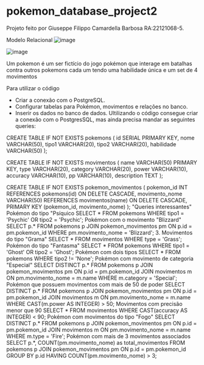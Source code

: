 # pokemon_database_project2
Projeto feito por Giuseppe Filippo Camardella Barbosa RA:22121068-5.

Modelo Relacional
![image](https://github.com/user-attachments/assets/ca3843ea-dd56-4dca-af0d-c527f8dc24fd)

![image](https://github.com/user-attachments/assets/2bf94039-320d-46a1-a260-87203eafcc1a)

Um pokemon é um ser fictício do jogo pokémon que interage em batalhas contra outros pokemons cada um tendo uma habilidade única e um set de 4 movimentos

Para utilizar o código
- Criar a conexão com o PostgreSQL.
- Configurar tabelas para Pokémon, movimentos e relações no banco.
- Inserir os dados no banco de dados.
Ultilizando o código consegue criar a conexão com o PostgresSQL, mas ainda precisa mandar as seguintes queries:

CREATE TABLE IF NOT EXISTS pokemons (
    id SERIAL PRIMARY KEY,
    nome VARCHAR(50),
    tipo1 VARCHAR(20),
    tipo2 VARCHAR(20),
    habilidade VARCHAR(50)
);

CREATE TABLE IF NOT EXISTS movimentos (
    name VARCHAR(50) PRIMARY KEY,
    type VARCHAR(20),
    category VARCHAR(20),
    power VARCHAR(10),
    accuracy VARCHAR(10),
    pp VARCHAR(10),
    description TEXT
);

CREATE TABLE IF NOT EXISTS pokemon_movimentos (
    pokemon_id INT REFERENCES pokemons(id) ON DELETE CASCADE,
    movimento_nome VARCHAR(50) REFERENCES movimentos(name) ON DELETE CASCADE,
    PRIMARY KEY (pokemon_id, movimento_nome)
);
"Queries interessantes"
 Pokémon do tipo "Psíquico
 SELECT * 
FROM pokemons 
WHERE tipo1 = 'Psychic' OR tipo2 = 'Psychic';
Pokémon com o movimento "Blizzard"
SELECT p.*
FROM pokemons p
JOIN pokemon_movimentos pm ON p.id = pm.pokemon_id
WHERE pm.movimento_nome = 'Blizzard';
3. Movimentos do tipo "Grama"
SELECT * 
FROM movimentos 
WHERE type = 'Grass';
Pokémon do tipo "Fantasma"
SELECT * 
FROM pokemons 
WHERE tipo1 = 'Ghost' OR tipo2 = 'Ghost';
Pokémon com dois tipos
SELECT * 
FROM pokemons 
WHERE tipo2 != 'None';
Pokémon com movimento de categoria "Especial"
SELECT DISTINCT p.*
FROM pokemons p
JOIN pokemon_movimentos pm ON p.id = pm.pokemon_id
JOIN movimentos m ON pm.movimento_nome = m.name
WHERE m.category = 'Special';
Pokémon que possuem movimentos com mais de 50 de poder
SELECT DISTINCT p.*
FROM pokemons p
JOIN pokemon_movimentos pm ON p.id = pm.pokemon_id
JOIN movimentos m ON pm.movimento_nome = m.name
WHERE CAST(m.power AS INTEGER) > 50;
Movimentos com precisão menor que 90
SELECT * 
FROM movimentos 
WHERE CAST(accuracy AS INTEGER) < 90;
Pokémon com movimentos do tipo "Fogo"
SELECT DISTINCT p.*
FROM pokemons p
JOIN pokemon_movimentos pm ON p.id = pm.pokemon_id
JOIN movimentos m ON pm.movimento_nome = m.name
WHERE m.type = 'Fire';
Pokémon com mais de 3 movimentos associados
SELECT p.*, COUNT(pm.movimento_nome) as total_movimentos
FROM pokemons p
JOIN pokemon_movimentos pm ON p.id = pm.pokemon_id
GROUP BY p.id
HAVING COUNT(pm.movimento_nome) > 3;


